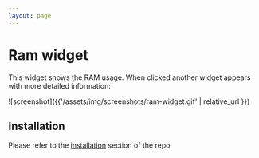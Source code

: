 ```yaml
---
layout: page
---
```

# Ram widget

This widget shows the RAM usage. When clicked another widget appears with more detailed information:

![screenshot]({{'/assets/img/screenshots/ram-widget.gif' | relative_url }})

## Installation

Please refer to the [installation](https://github.com/streetturtle/awesome-wm-widgets#installation) section of the repo.
